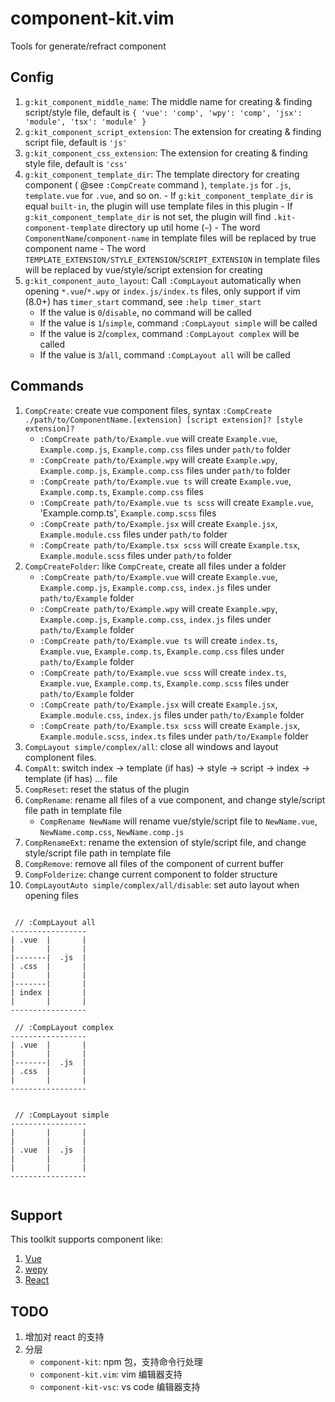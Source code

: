 # component-kit.vim

Tools for generate/refract component

## Config

1.  `g:kit_component_middle_name`: The middle name for creating & finding script/style file, default is `{ 'vue': 'comp', 'wpy': 'comp', 'jsx': 'module', 'tsx': 'module' }`
1.  `g:kit_component_script_extension`: The extension for creating & finding script file, default is `'js'`
1.  `g:kit_component_css_extension`: The extension for creating & finding style file, default is `'css'`
1.  `g:kit_component_template_dir`: The template directory for creating component ( @see `:CompCreate` command ), `template.js` for `.js`, `template.vue` for `.vue`, and so on. - If `g:kit_component_template_dir` is equal `built-in`, the plugin will use template files in this plugin - If `g:kit_component_template_dir` is not set, the plugin will find `.kit-component-template` directory up util home (`~`) - The word `ComponentName`/`component-name` in template files will be replaced by true component name - The word `TEMPLATE_EXTENSION/STYLE_EXTENSION`/`SCRIPT_EXTENSION` in template files will be replaced by vue/style/script extension for creating
1.  `g:kit_component_auto_layout`: Call `:CompLayout` automatically when opening `*.vue`/`*.wpy` or `index.js/index.ts` files, only support if vim (8.0+) has `timer_start` command, see `:help timer_start`
    -   If the value is `0`/`disable`, no command will be called
    -   If the value is `1`/`simple`, command `:CompLayout simple` will be called
    -   If the value is `2`/`complex`, command `:CompLayout complex` will be called
    -   If the value is `3`/`all`, command `:CompLayout all` will be called

## Commands

1. `CompCreate`: create vue component files, syntax `:CompCreate ./path/to/ComponentName.[extension] [script extension]? [style extension]?`
    - `:CompCreate path/to/Example.vue` will create `Example.vue`, `Example.comp.js`, `Example.comp.css` files under `path/to` folder
    - `:CompCreate path/to/Example.wpy` will create `Example.wpy`, `Example.comp.js`, `Example.comp.css` files under `path/to` folder
    - `:CompCreate path/to/Example.vue ts` will create `Example.vue`, `Example.comp.ts`, `Example.comp.css` files
    - `:CompCreate path/to/Example.vue ts scss` will create `Example.vue`, 'Example.comp.ts', `Example.comp.scss` files
    - `:CompCreate path/to/Example.jsx` will create `Example.jsx`, `Example.module.css` files under `path/to` folder
    - `:CompCreate path/to/Example.tsx scss` will create `Example.tsx`, `Example.module.scss` files under `path/to` folder
1. `CompCreateFolder`: like `CompCreate`, create all files under a folder
    - `:CompCreate path/to/Example.vue` will create `Example.vue`, `Example.comp.js`, `Example.comp.css`, `index.js` files under `path/to/Example` folder
    - `:CompCreate path/to/Example.wpy` will create `Example.wpy`, `Example.comp.js`, `Example.comp.css`, `index.js` files under `path/to/Example` folder
    - `:CompCreate path/to/Example.vue ts` will create `index.ts`, `Example.vue`, `Example.comp.ts`, `Example.comp.css` files under `path/to/Example` folder
    - `:CompCreate path/to/Example.vue scss` will create `index.ts`, `Example.vue`, `Example.comp.ts`, `Example.comp.scss` files under `path/to/Example` folder
    - `:CompCreate path/to/Example.jsx` will create `Example.jsx`, `Example.module.css`, `index.js` files under `path/to/Example` folder
    - `:CompCreate path/to/Example.tsx scss` will create `Example.jsx`, `Example.module.scss`, `index.ts` files under `path/to/Example` folder
1. `CompLayout simple/complex/all`: close all windows and layout complonent files.
1. `CompAlt`: switch index -> template (if has) -> style -> script -> index -> template (if has) ... file
1. `CompReset`: reset the status of the plugin
1. `CompRename`: rename all files of a vue component, and change style/script file path in template file
    - `CompRename NewName` will rename vue/style/script file to `NewName.vue`, `NewName.comp.css`, `NewName.comp.js`
1. `CompRenameExt`: rename the extension of style/script file, and change style/script file path in template file
1. `CompRemove`: remove all files of the component of current buffer
1. `CompFolderize`: change current component to folder structure
1. `CompLayoutAuto simple/complex/all/disable`: set auto layout when opening files

```

 // :CompLayout all
-----------------
| .vue  |       |
|       |       |
|-------|  .js  |
| .css  |       |
|       |       |
|-------|       |
| index |       |
|       |       |
-----------------

 // :CompLayout complex
-----------------
| .vue  |       |
|       |       |
|-------|  .js  |
| .css  |       |
|       |       |
-----------------


 // :CompLayout simple
-----------------
|       |       |
|       |       |
| .vue  |  .js  |
|       |       |
|       |       |
-----------------


```

## Support

This toolkit supports component like:

1. [Vue](https://vuejs.org/)
1. [wepy](https://github.com/Tencent/wepy)
1. [React](https://reactjs.org/docs/react-component.html)

## TODO

1. 增加对 react 的支持
1. 分层
    - `component-kit`: npm 包，支持命令行处理
    - `component-kit.vim`: vim 编辑器支持
    - `component-kit-vsc`: vs code 编辑器支持
